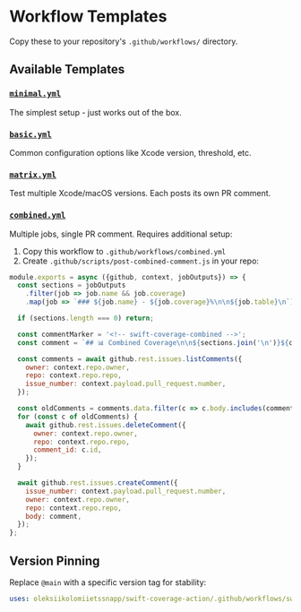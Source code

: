 # Workflow Templates

Copy these to your repository's `.github/workflows/` directory.

## Available Templates

### [`minimal.yml`](minimal.yml)
The simplest setup - just works out of the box.

### [`basic.yml`](basic.yml)
Common configuration options like Xcode version, threshold, etc.

### [`matrix.yml`](matrix.yml)
Test multiple Xcode/macOS versions. Each posts its own PR comment.

### [`combined.yml`](combined.yml)
Multiple jobs, single PR comment. Requires additional setup:

1. Copy this workflow to `.github/workflows/combined.yml`
2. Create `.github/scripts/post-combined-comment.js` in your repo:

```javascript
module.exports = async ({github, context, jobOutputs}) => {
  const sections = jobOutputs
    .filter(job => job.name && job.coverage)
    .map(job => `### ${job.name} - ${job.coverage}%\n\n${job.table}\n`);

  if (sections.length === 0) return;

  const commentMarker = '<!-- swift-coverage-combined -->';
  const comment = `## 📊 Combined Coverage\n\n${sections.join('\n')}${commentMarker}`;

  const comments = await github.rest.issues.listComments({
    owner: context.repo.owner,
    repo: context.repo.repo,
    issue_number: context.payload.pull_request.number,
  });

  const oldComments = comments.data.filter(c => c.body.includes(commentMarker));
  for (const c of oldComments) {
    await github.rest.issues.deleteComment({
      owner: context.repo.owner,
      repo: context.repo.repo,
      comment_id: c.id,
    });
  }

  await github.rest.issues.createComment({
    issue_number: context.payload.pull_request.number,
    owner: context.repo.owner,
    repo: context.repo.repo,
    body: comment,
  });
};
```

## Version Pinning

Replace `@main` with a specific version tag for stability:
```yaml
uses: oleksiikolomiietssnapp/swift-coverage-action/.github/workflows/swift-coverage.yml@0.1.0
```
